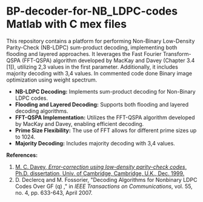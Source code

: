 # BP-decoder-for-NB_LDPC-codes Matlab with C mex files

This repository contains a platform for performing Non-Binary Low-Density Parity-Check (NB-LDPC) sum-product decoding, implementing both flooding and layered approaches. It leverages the Fast Fourier Transform-QSPA (FFT-QSPA) algorithm developed by MacKay and Davey (Chapter 3.4 [1]), utilizing 2,3 values in the first parameter. Additionally, it includes majority decoding with 3,4 values. In commented code done Binary image optimization using weight spectrum.



*   **NB-LDPC Decoding:** Implements sum-product decoding for Non-Binary LDPC codes.
*   **Flooding and Layered Decoding:** Supports both flooding and layered decoding algorithms.
*   **FFT-QSPA Implementation:** Utilizes the FFT-QSPA algorithm developed by MacKay and Davey, enabling efficient decoding.
*   **Prime Size Flexibility:** The use of FFT allows for different prime sizes up to 1024.
*   **Majority Decoding:** Includes majority decoding with 3,4 values.

**References:**

1.  [M. C. Davey, *Error-correction using low-density parity-check codes*, Ph.D. dissertation, Univ. of Cambridge, Cambridge, U.K., Dec. 1999.](https://github.com/Lcrypto/BP-decoder-for-NB_LDPC-codes/blob/master/davey_phd.pdf) 
2.  D. Declercq and M. Fossorier, "Decoding Algorithms for Nonbinary LDPC Codes Over GF (q) ," in *IEEE Transactions on Communications*, vol. 55, no. 4, pp. 633-643, April 2007.

